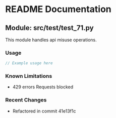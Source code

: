 # README Documentation

## Module: src/test/test_71.py

This module handles api misuse operations.

### Usage

```java
// Example usage here
```

### Known Limitations

- 429 errors Requests blocked

### Recent Changes

- Refactored in commit 41e13f1c
